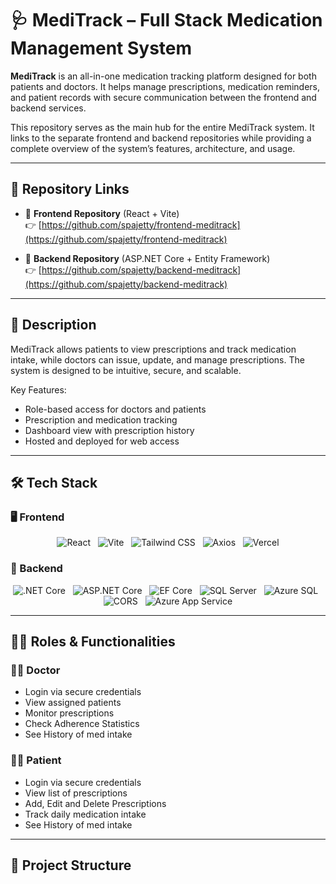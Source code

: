 # 🩺 MediTrack – Full Stack Medication Management System

**MediTrack** is an all-in-one medication tracking platform designed for both patients and doctors. It helps manage prescriptions, medication reminders, and patient records with secure communication between the frontend and backend services.

This repository serves as the main hub for the entire MediTrack system. It links to the separate frontend and backend repositories while providing a complete overview of the system’s features, architecture, and usage.

---

## 🔗 Repository Links

- 🔸 **Frontend Repository** (React + Vite)  
  👉 [https://github.com/spajetty/frontend-meditrack](https://github.com/spajetty/frontend-meditrack)
  
- 🔹 **Backend Repository** (ASP.NET Core + Entity Framework)  
  👉 [https://github.com/spajetty/backend-meditrack](https://github.com/spajetty/backend-meditrack)

---

## 📜 Description

MediTrack allows patients to view prescriptions and track medication intake, while doctors can issue, update, and manage prescriptions. The system is designed to be intuitive, secure, and scalable.

Key Features:
- Role-based access for doctors and patients
- Prescription and medication tracking
- Dashboard view with prescription history
- Hosted and deployed for web access

---

## 🛠 Tech Stack

### 🖥 Frontend
<p align="center"> <img src="https://img.shields.io/badge/React-20232A?style=for-the-badge&logo=react&logoColor=61DAFB" alt="React" /> &nbsp; <img src="https://img.shields.io/badge/Vite-646CFF?style=for-the-badge&logo=vite&logoColor=white" alt="Vite" /> &nbsp; <img src="https://img.shields.io/badge/Tailwind_CSS-38B2AC?style=for-the-badge&logo=tailwind-css&logoColor=white" alt="Tailwind CSS" /> &nbsp; <img src="https://img.shields.io/badge/Axios-5A29E4?style=for-the-badge&logo=axios&logoColor=white" alt="Axios" /> &nbsp; <img src="https://img.shields.io/badge/Vercel-000000?style=for-the-badge&logo=vercel&logoColor=white" alt="Vercel" /> </p>

### 🔧 Backend
<p align="center"> <img src="https://img.shields.io/badge/.NET-512BD4?style=for-the-badge&logo=dotnet&logoColor=white" alt=".NET Core" /> &nbsp; <img src="https://img.shields.io/badge/ASP.NET_Core-5C2D91?style=for-the-badge&logo=.net&logoColor=white" alt="ASP.NET Core" /> &nbsp; <img src="https://img.shields.io/badge/Entity_Framework_Core-512BD4?style=for-the-badge&logo=.net&logoColor=white" alt="EF Core" /> &nbsp; <img src="https://img.shields.io/badge/SQL_Server-CC2927?style=for-the-badge&logo=microsoft-sql-server&logoColor=white" alt="SQL Server" /> &nbsp; <img src="https://img.shields.io/badge/Azure_SQL-0078D4?style=for-the-badge&logo=microsoft-azure&logoColor=white" alt="Azure SQL" /> &nbsp; <img src="https://img.shields.io/badge/CORS-FF6F00?style=for-the-badge" alt="CORS" /> &nbsp; <img src="https://img.shields.io/badge/Azure_App_Service-007FFF?style=for-the-badge&logo=microsoft-azure&logoColor=white" alt="Azure App Service" /> </p>

---

## 🧑‍💻 Roles & Functionalities

### 👨‍⚕️ Doctor
- Login via secure credentials
- View assigned patients
- Monitor prescriptions
- Check Adherence Statistics
- See History of med intake

### 👩‍⚕️ Patient
- Login via secure credentials
- View list of prescriptions
- Add, Edit and Delete Prescriptions
- Track daily medication intake
- See History of med intake

---

## 📂 Project Structure

